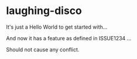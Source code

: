 # laughing-disco
It's just a Hello World to get started with...

And now it has a feature as defined in ISSUE1234 ...

Should not cause any conflict.
